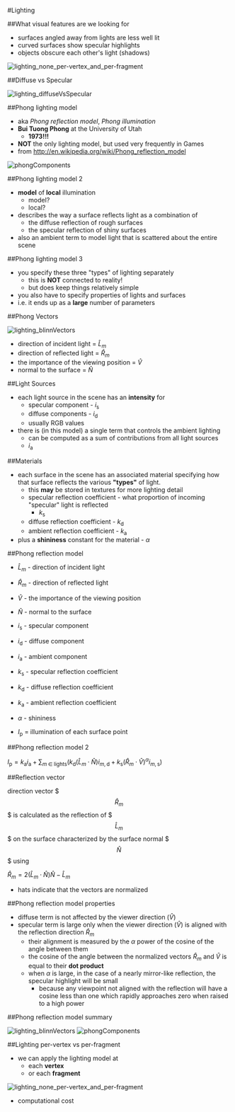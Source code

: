 #Lighting

##What visual features are we looking for

- surfaces angled away from lights are less well lit
- curved surfaces show specular highlights
- objects obscure each other's light (shadows)

![lighting_none_per-vertex_and_per-fragment](assets/lighting_none_per-vertex_and_per-fragment.png)

##Diffuse vs Specular

![lighting_diffuseVsSpecular](assets/lighting_diffuseVsSpecular.gif)

##Phong lighting model

- aka *Phong reflection model*, *Phong illumination*
- **Bui Tuong Phong** at the University of Utah
   - **1973!!!**
- **NOT** the only lighting model, but used very frequently in Games
- from http://en.wikipedia.org/wiki/Phong_reflection_model

![phongComponents](assets/phongComponents.png)


##Phong lighting model 2

- **model** of **local** illumination
    - model?
    - local?
- describes the way a surface reflects light as a combination of
    - the diffuse reflection of rough surfaces
    - the specular reflection of shiny surfaces
- also an ambient term to model light that is scattered about the entire scene

##Phong lighting model 3

- you specify these three "types" of lighting separately
    - this is **NOT** connected to reality!
    - but does keep things relatively simple
- you also have to specify properties of lights and surfaces
- i.e. it ends up as a **large** number of parameters

##Phong Vectors

![lighting_blinnVectors](assets/lighting_blinnVectors.png)

- direction of incident light = $\hat{L}_m$
- direction of reflected light = $\hat{R}_m$
- the importance of the viewing position = $\hat{V}$
- normal to the surface = $\hat{N}$

##Light Sources

- each light source in the scene has an **intensity** for
    - specular component - $i_\text{s}$
    - diffuse components - $i_\text{d}$
    - usually RGB values
- there is (in this model) a single term that controls the ambient lighting
    - can be computed as a sum of contributions from all light sources
    - $i_\text{a}$

##Materials

- each surface in the scene has an associated material specifying how that surface reflects the various **"types"** of light.
    - this **may** be stored in textures for more lighting detail
    - specular reflection coefficient - what proportion of incoming "specular" light is reflected
        - $k_\text{s}$
    - diffuse reflection coefficient - $k_\text{d}$
    - ambient reflection coefficient - $k_\text{a}$
- plus a **shininess** constant for the material - $\alpha$

##Phong reflection model

- $\hat{L}_m$ - direction of incident light
- $\hat{R}_m$ - direction of reflected light
- $\hat{V}$ - the importance of the viewing position
- $\hat{N}$ - normal to the surface

- $i_\text{s}$ - specular component
- $i_\text{d}$ - diffuse component
- $i_\text{a}$ - ambient component

- $k_\text{s}$ - specular reflection coefficient
- $k_\text{d}$ - diffuse reflection coefficient
- $k_\text{a}$ - ambient reflection coefficient
- $\alpha$ - shininess

- $I_\text{p}$ = illumination of each surface point

##Phong reflection model 2

$I_\text{p} = k_\text{a} i_\text{a} + \sum_{m\;\in\;\text{lights}} (k_\text{d} (\hat{L}_m \cdot \hat{N}) i_{m,\text{d}} + k_\text{s} (\hat{R}_m \cdot \hat{V})^{\alpha}i_{m,\text{s}})$

##Reflection vector

direction vector $$$\hat{R}_m$$$ is calculated as the reflection of $$$\hat{L}_m$$$ on the surface characterized by the surface normal $$$\hat{N}$$$ using

$\hat{R}_m = 2(\hat{L}_m\cdot \hat{N})\hat{N} - \hat{L}_m$

   - hats indicate that the vectors are normalized

##Phong reflection model properties

- diffuse term is not affected by the viewer direction ($\hat{V}$)
- specular term is large only when the viewer direction ($\hat{V}$) is aligned with the reflection direction $\hat{R}_m$
    - their alignment is measured by the $\alpha$ power of the cosine of the angle between them
    - the cosine of the angle between the normalized vectors $\hat{R}_m$ and $\hat{V}$ is equal to their **dot product**
    - when $\alpha$ is large, in the case of a nearly mirror-like reflection, the specular highlight will be small
        - because any viewpoint not aligned with the reflection will have a cosine less than one which rapidly approaches zero when raised to a high power

##Phong reflection model summary

![lighting_blinnVectors](assets/lighting_blinnVectors.png)
![phongComponents](assets/phongComponents.png)

##Lighting per-vertex vs per-fragment

- we can apply the lighting model at
    - each **vertex**
    - or each **fragment**

![lighting_none_per-vertex_and_per-fragment](assets/lighting_none_per-vertex_and_per-fragment.png)

- computational cost

